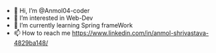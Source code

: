 - 👋 Hi, I’m @Anmol04-coder
- 👀 I’m interested in Web-Dev
- 🌱 I’m currently learning Spring frameWork
- 📫 How to reach me https://www.linkedin.com/in/anmol-shrivastava-4829ba148/

<!---
Anmol04-coder/Anmol04-coder is a ✨ special ✨ repository because its `README.md` (this file) appears on your GitHub profile.
You can click the Preview link to take a look at your changes.
--->
